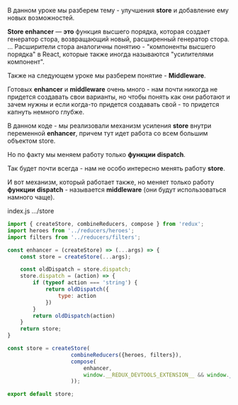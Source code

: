  

В данном уроке мы разберем тему - улучшения **store** и добавление ему новых возможностей.

**Store enhancer** — **это** функция высшего порядка, которая создает генератор стора, возвращающий новый, расширенный генератор стора. ... Расширители стора аналогичны понятию - "компоненты высшего порядка" в React, которые также иногда называются "усилителями компонент".

Также на следующем уроке мы разберем понятие - **Middleware**.

Готовых **enhancer** и **middleware** очень много - нам почти никогда не придется создавать свои варианты, но чтобы понять как они работают и зачем нужны и если когда-то придется создавать свой - то придется капнуть немного глубже.

  

В данном коде - мы реализовали механизм усиления **store** внутри переменной **enhancer**, причем тут идет работа со всем большим объектом store.

Но по факту мы меняем работу только **функции** **dispatch**.

Так будет почти всегда - нам не особо интересно менять работу **store**.

И вот механизм, который работает также, но меняет только работу **функции** **dispatch** - называется **middleware** (они будут использоваться намного чаще).

index.js .../store

```JavaScript
import { createStore, combineReducers, compose } from 'redux';
import heroes from '../reducers/heroes';
import filters from '../reducers/filters';

const enhancer = (createStore) => (...args) => {
    const store = createStore(...args);

    const oldDispatch = store.dispatch;
    store.dispatch = (action) => {
        if (typeof action === 'string') {
            return oldDispatch({
                type: action
            })
        }
        return oldDispatch(action)
    }
    return store;
}

const store = createStore( 
                    combineReducers({heroes, filters}),
                    compose(
                        enhancer,
                        window.__REDUX_DEVTOOLS_EXTENSION__ && window.__REDUX_DEVTOOLS_EXTENSION__()
                    ));

export default store;
```